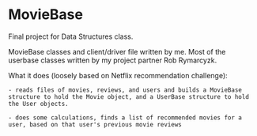 MovieBase
=========

Final project for Data Structures class.

MovieBase classes and client/driver file written by me. Most of the
userbase classes written by my project partner Rob Rymarcyzk.

What it does (loosely based on Netflix recommendation challenge):

    - reads files of movies, reviews, and users and builds a MovieBase structure to hold the Movie object, and a UserBase structure to hold the User objects.

    - does some calculations, finds a list of recommended movies for a user, based on that user's previous movie reviews
